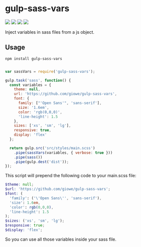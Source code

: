 # gulp-sass-vars

<div>
	<a href="https://www.npmjs.com/package/slush-aws-lambda"><img src='http://img.shields.io/npm/v/gulp-sass-vars.svg?style=flat'></a>
	<a href="https://www.npmjs.com/package/slush-aws-lambda"><img src='https://img.shields.io/npm/dm/gulp-sass-vars.svg?style=flat-square'></a>
	<a href="https://david-dm.org/giowe/gulp-sass-vars"><img src='https://david-dm.org/giowe/gulp-sass-vars.svg'></a>
	<a href="https://www.youtube.com/watch?v=Sagg08DrO5U"><img src='http://img.shields.io/badge/gandalf-approved-61C6FF.svg'></a>
</div>

Inject variables in sass files from a js object.

## Usage

```
npm install gulp-sass-vars
```

```js

var sassVars = require('gulp-sass-vars');

gulp.task('sass', function() {
  const variables = {
    theme: null,
    url: 'https://github.com/giowe/gulp-sass-vars',
    font: {
      family: ["'Open Sans'", 'sans-serif'],
      size: '1.6em',
      color: 'rgb(0,0,0)',
      'line-height': 1.5
    },
    sizes: ['xs', 'sm', 'lg'],
    responsive: true,
    display: 'flex'
  };

  return gulp.src('src/styles/main.scss')
    .pipe(sassVars(variables, { verbose: true }))
    .pipe(sass())
    .pipe(gulp.dest('dist'));
});
```

This script will prepend the following code to your main.scss file:

```scss
$theme: null;
$url: 'https://github.com/giowe/gulp-sass-vars';
$font: (
  'family': ('\'Open Sans\'', 'sans-serif'),
  'size': 1.6em,
  'color': rgb(0,0,0),
  'line-height': 1.5
);
$sizes: ('xs', 'sm', 'lg');
$responsive: true;
$display: 'flex';
```

So you can use all those variables inside your sass file.

